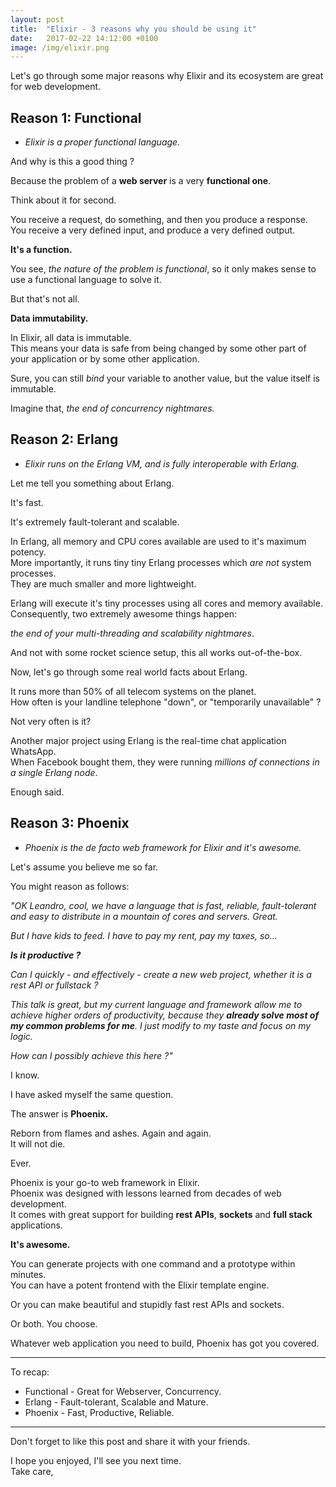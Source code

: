 ```yaml
---
layout: post
title:  "Elixir - 3 reasons why you should be using it"
date:   2017-02-22 14:12:00 +0100
image: /img/elixir.png
---
```


Let's go through some major reasons why Elixir and its ecosystem are great for web development.

## Reason 1: Functional

* _Elixir is a proper functional language._

And why is this a good thing ?

Because the problem of a __web server__ is a very __functional one__.

Think about it for second.

You receive a request, do something, and then you produce a response.  
You receive a very defined input, and produce a very defined output.

__It's a function.__

You see, _the nature of the problem is functional_, so it only makes sense to use a functional language to solve it.

But that's not all.

__Data immutability.__

In Elixir, all data is immutable.  
This means your data is safe from being changed by some other part of your application or by some other application.

Sure, you can still _bind_ your variable to another value, but the value itself is immutable.

Imagine that, _the end of concurrency nightmares._

## Reason 2: Erlang

* _Elixir runs on the Erlang VM, and is fully interoperable with Erlang._

Let me tell you something about Erlang.

It's fast.

It's extremely fault-tolerant and scalable.

In Erlang, all memory and CPU cores available are used to it's maximum potency.  
More importantly, it runs tiny tiny Erlang processes which _are not_ system processes.  
They are much smaller and more lightweight.

Erlang will execute it's tiny processes using all cores and memory available.  
Consequently, two extremely awesome things happen:

_the end of your multi-threading and scalability nightmares_.

And not with some rocket science setup, this all works out-of-the-box.

Now, let's go through some real world facts about Erlang.

It runs more than 50% of all telecom systems on the planet.  
How often is your landline telephone "down", or "temporarily unavailable" ?

Not very often is it?

Another major project using Erlang is the real-time chat application WhatsApp.  
When Facebook bought them, they were running _millions of connections in a single Erlang node_.

Enough said.

## Reason 3: Phoenix

* _Phoenix is the de facto web framework for Elixir and it's awesome._

Let's assume you believe me so far.

You might reason as follows:

_"OK Leandro, cool, we have a language that is fast, reliable, fault-tolerant and easy to distribute in a mountain of cores and servers. Great._

_But I have kids to feed. I have to pay my rent, pay my taxes, so..._

___Is it productive ?___

_Can I quickly - and effectively - create a new web project, whether it is a rest API or fullstack ?_

_This talk is great, but my current language and framework allow me to achieve higher orders of productivity, because they **already solve most of my common problems for me**. I just modify to my taste and focus on my logic._

_How can I possibly achieve this here ?"_

I know.

I have asked myself the same question.

The answer is __Phoenix.__

Reborn from flames and ashes. Again and again.  
It will not die.

Ever.

Phoenix is your go-to web framework in Elixir.  
Phoenix was designed with lessons learned from decades of web development.  
It comes with great support for building __rest APIs__, __sockets__ and __full stack__ applications.

__It's awesome.__

You can generate projects with one command and a prototype within minutes.  
You can have a potent frontend with the Elixir template engine.

Or you can make beautiful and stupidly fast rest APIs and sockets.

Or both.
You choose.

Whatever web application you need to build, Phoenix has got you covered.

---

To recap:

* Functional - Great for Webserver, Concurrency.
* Erlang - Fault-tolerant, Scalable and Mature.
* Phoenix - Fast, Productive, Reliable.

---

Don't forget to like this post and share it with your friends.

I hope you enjoyed, I'll see you next time.  
Take care,
